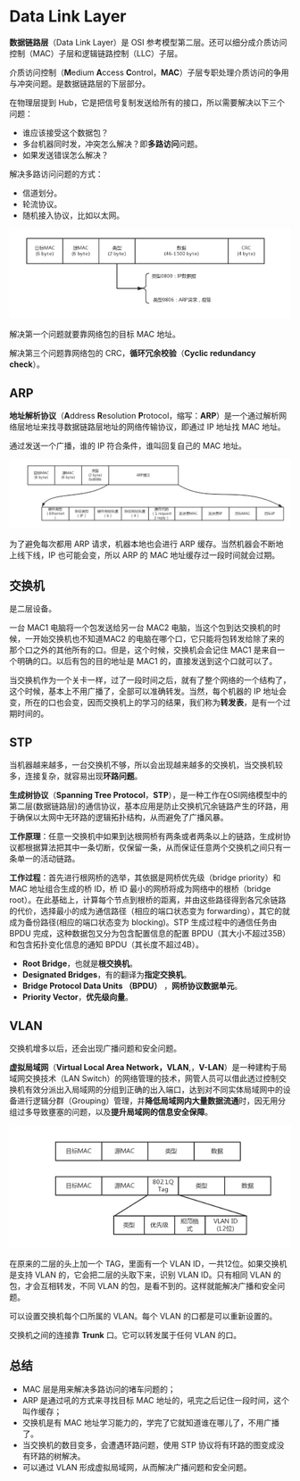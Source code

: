 # Data Link Layer

**数据链路层**（Data Link Layer）是 OSI 参考模型第二层。还可以细分成介质访问控制（MAC）子层和逻辑链路控制（LLC）子层。

介质访问控制（**M**edium **A**ccess **C**ontrol，**MAC**）子层专职处理介质访问的争用与冲突问题。是数据链路层的下层部分。

在物理层提到 Hub，它是把信号复制发送给所有的接口，所以需要解决以下三个问题：

* 谁应该接受这个数据包？
* 多台机器同时发，冲突怎么解决？即**多路访问**问题。
* 如果发送错误怎么解决？

解决多路访问问题的方式：

* 信道划分。
* 轮流协议。
* 随机接入协议，比如以太网。

![&#x7B2C;&#x4E8C;&#x5C42;&#x7F51;&#x7EDC;&#x5305;&#x683C;&#x5F0F;](../../.gitbook/assets/image%20%2843%29.png)

解决第一个问题就要靠网络包的目标 MAC 地址。

解决第三个问题靠网络包的 CRC，**循环冗余校验**（**Cyclic redundancy check**）。

## ARP

**地址解析协议**（**A**ddress **R**esolution **P**rotocol，缩写：**ARP**）是一个通过解析网络层地址来找寻数据链路层地址的网络传输协议，即通过 IP 地址找 MAC 地址。

通过发送一个广播，谁的 IP 符合条件，谁叫回复自己的 MAC 地址。

![](../../.gitbook/assets/image%20%2828%29.png)

为了避免每次都用 ARP 请求，机器本地也会进行 ARP 缓存。当然机器会不断地上线下线，IP 也可能会变，所以 ARP 的 MAC 地址缓存过一段时间就会过期。

## 交换机

是二层设备。

一台 MAC1 电脑将一个包发送给另一台 MAC2 电脑，当这个包到达交换机的时候，一开始交换机也不知道MAC2 的电脑在哪个口，它只能将包转发给除了来的那个口之外的其他所有的口。但是，这个时候，交换机会会记住 MAC1 是来自一个明确的口。以后有包的目的地址是 MAC1 的，直接发送到这个口就可以了。

当交换机作为一个关卡一样，过了一段时间之后，就有了整个网络的一个结构了，这个时候，基本上不用广播了，全部可以准确转发。当然，每个机器的 IP 地址会变，所在的口也会变，因而交换机上的学习的结果，我们称为**转发表**，是有一个过期时间的。

## STP

当机器越来越多，一台交换机不够，所以会出现越来越多的交换机，当交换机较多，连接复杂，就容易出现**环路问题**。

**生成树协议**（**Spanning Tree Protocol**，**STP**），是一种工作在OSI网络模型中的第二层\(数据链路层\)的通信协议，基本应用是防止交换机冗余链路产生的环路，用于确保以太网中无环路的逻辑拓扑结构，从而避免了广播风暴。

**工作原理**：任意一交换机中如果到达根网桥有两条或者两条以上的链路，生成树协议都根据算法把其中一条切断，仅保留一条，从而保证任意两个交换机之间只有一条单一的活动链路。

**工作过程**：首先进行根网桥的选举，其依据是网桥优先级（bridge priority）和 MAC 地址组合生成的桥 ID，桥 ID 最小的网桥将成为网络中的根桥（bridge root）。在此基础上，计算每个节点到根桥的距离，并由这些路径得到各冗余链路的代价，选择最小的成为通信路径（相应的端口状态变为 forwarding），其它的就成为备份路径\(相应的端口状态变为 blocking\)。STP 生成过程中的通信任务由 BPDU 完成，这种数据包又分为包含配置信息的配置 BPDU（其大小不超过35B）和包含拓扑变化信息的通知 BPDU（其长度不超过4B）。

* **Root Bridge**，也就是**根交换机**。
* **Designated Bridges**，有的翻译为**指定交换机**。
* **Bridge Protocol Data Units （BPDU）** ，**网桥协议数据单元**。
* **Priority Vector**，**优先级向量**。

## VLAN

交换机增多以后，还会出现广播问题和安全问题。

**虚拟局域网**（**Virtual Local Area Network，VLAN**,，**V-LAN**）是一种建构于局域网交换技术（LAN Switch）的网络管理的技术，网管人员可以借此透过控制交换机有效分派出入局域网的分组到正确的出入端口，达到对不同实体局域网中的设备进行逻辑分群（Grouping）管理，并**降低局域网内大量数据流通**时，因无用分组过多导致壅塞的问题，以及**提升局域网的信息安全保障**。

![](../../.gitbook/assets/image%20%2899%29.png)

在原来的二层的头上加一个 TAG，里面有一个 VLAN ID，一共12位。如果交换机是支持 VLAN 的，它会把二层的头取下来，识别 VLAN ID。只有相同 VLAN 的包，才会互相转发，不同 VLAN 的包，是看不到的。这样就能解决广播和安全问题。

可以设置交换机每个口所属的 VLAN。每个 VLAN 的口都是可以重新设置的。

交换机之间的连接靠 **Trunk** 口。它可以转发属于任何 VLAN 的口。

## 总结

* MAC 层是用来解决多路访问的堵车问题的；
* ARP 是通过吼的方式来寻找目标 MAC 地址的，吼完之后记住一段时间，这个叫作缓存；
* 交换机是有 MAC 地址学习能力的，学完了它就知道谁在哪儿了，不用广播了。
* 当交换机的数目变多，会遭遇环路问题，使用 STP 协议将有环路的图变成没有环路的树解决。
* 可以通过 VLAN 形成虚拟局域网，从而解决广播问题和安全问题。


